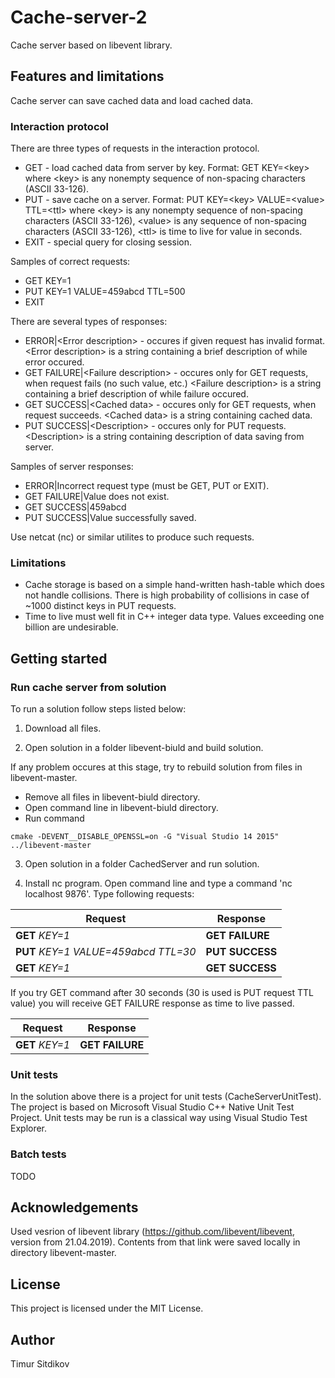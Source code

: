 # Cache-server-2

Cache server based on libevent library.

## Features and limitations

Cache server can save cached data and load cached data.

### Interaction protocol

There are three types of requests in the interaction protocol.
- GET - load cached data from server by key. Format: GET KEY=\<key\> 
	where \<key\> is any nonempty sequence of non-spacing characters (ASCII 33-126).
- PUT - save cache on a server. Format: PUT KEY=\<key\> VALUE=\<value\> TTL=\<ttl\> 
	where \<key\> is any nonempty sequence of non-spacing characters (ASCII 33-126), 
	\<value\> is any sequence of non-spacing characters (ASCII 33-126),
	\<ttl\> is time to live for value in seconds.
- EXIT - special query for closing session.

Samples of correct requests:
- GET KEY=1
- PUT KEY=1 VALUE=459abcd TTL=500
- EXIT

There are several types of responses:
- ERROR|\<Error description\> - occures if given request has invalid format.
	\<Error description\> is a string containing a brief description of while error occured.
- GET FAILURE|\<Failure description\> - occures only for GET requests, when request fails (no such value, etc.)
	\<Failure description\> is a string containing a brief description of while failure occured.
- GET SUCCESS|\<Cached data\> - occures only for GET requests, when request succeeds.
	\<Cached data\> is a string containing cached data.
- PUT SUCCESS|\<Description\> - occures only for PUT requests.
	\<Description\> is a string containing description of data saving from server.
	
Samples of server responses:
- ERROR|Incorrect request type (must be GET, PUT or EXIT).
- GET FAILURE|Value does not exist.
- GET SUCCESS|459abcd
- PUT SUCCESS|Value successfully saved.

Use netcat (nc) or similar utilites to produce such requests.

### Limitations

- Cache storage is based on a simple hand-written hash-table which does not handle collisions.
	There is high probability of collisions in case of ~1000 distinct keys in PUT requests.
- Time to live must well fit in C++ integer data type. Values exceeding one billion are undesirable.

## Getting started

### Run cache server from solution

To run a solution follow steps listed below:

1. Download all files.

2. Open solution in a folder libevent-biuld and build solution.

If any problem occures at this stage, try to rebuild solution from files in libevent-master.
- Remove all files in libevent-biuld directory.
- Open command line in libevent-biuld directory.
- Run command 
```
cmake -DEVENT__DISABLE_OPENSSL=on -G "Visual Studio 14 2015" ../libevent-master
```

3. Open solution in a folder CachedServer and run solution.

4. Install nc program. Open command line and type a command 'nc localhost 9876'. Type following requests:

Request                                  | Response
-----------------------------------------|---------------------------------------------------------
**GET** *KEY=1*                          | **GET FAILURE**|Value does not exist.
**PUT** *KEY=1 VALUE=459abcd TTL=30*     | **PUT SUCCESS**|Value successfully saved.
**GET** *KEY=1*                          | **GET SUCCESS**|459abcd

If you try GET command after 30 seconds (30 is used is PUT request TTL value) you will receive GET FAILURE response as time to live passed.

Request                                  | Response
-----------------------------------------|---------------------------------------------------------
**GET** *KEY=1*                          | **GET FAILURE**|Value does not exist.

### Unit tests

In the solution above there is a project for unit tests (CacheServerUnitTest).
The project is based on Microsoft Visual Studio C++ Native Unit Test Project.
Unit tests may be run is a classical way using Visual Studio Test Explorer.

### Batch tests 

TODO

## Acknowledgements

Used vesrion of libevent library (https://github.com/libevent/libevent, version from 21.04.2019).
Contents from that link were saved locally in directory libevent-master.

## License

This project is licensed under the MIT License.

## Author

Timur Sitdikov